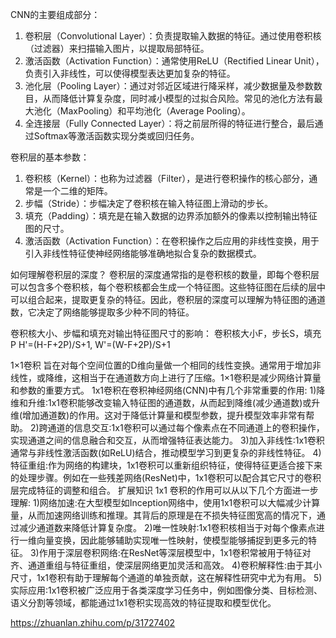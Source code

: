 CNN的主要组成部分：
1. 卷积层（Convolutional Layer）：负责提取输入数据的特征。通过使用卷积核（过滤器）来扫描输入图片，以提取局部特征。
2. 激活函数（Activation Function）：通常使用ReLU（Rectified Linear Unit），负责引入非线性，可以使得模型表达更加复杂的特征。
3. 池化层（Pooling Layer）：通过对邻近区域进行降采样，减少数据量及参数数目，从而降低计算复杂度，同时减小模型的过拟合风险。常见的池化方法有最大池化（MaxPooling）和平均池化（Average Pooling）。
4. 全连接层（Fully Connected Layer）：将之前层所得的特征进行整合，最后通过Softmax等激活函数实现分类或回归任务。

卷积层的基本参数：
1. 卷积核（Kernel）：也称为过滤器（Filter），是进行卷积操作的核心部分，通常是一个二维的矩阵。
2. 步幅（Stride）：步幅决定了卷积核在输入特征图上滑动的步长。
3. 填充（Padding）：填充是在输入数据的边界添加额外的像素以控制输出特征图的尺寸。
4. 激活函数（Activation Function）：在卷积操作之后应用的非线性变换，用于引入非线性特征使神经网络能够准确地拟合复杂的数据模式。

如何理解卷积层的深度？
卷积层的深度通常指的是卷积核的数量，即每个卷积层可以包含多个卷积核，每个卷积核都会生成一个特征图。这些特征图在后续的层中可以组合起来，提取更复杂的特征。因此，卷积层的深度可以理解为特征图的通道数，它决定了网络能够提取多少种不同的特征。

卷积核大小、步幅和填充对输出特征图尺寸的影响：
卷积核大小F，步长S，填充P
H'=(H-F+2P)/S+1, W'=(W-F+2P)/S+1

1×1卷积 旨在对每个空间位置的D维向量做一个相同的线性变换。通常用于增加非线性，或降维，这相当于在通道数方向上进行了压缩。1×1卷积是减少网络计算量和参数的重要方式。
1x1卷积在卷积神经网络(CNN)中有几个非常重要的作用:
1)降维和升维:1x1卷积能够改变输入特征图的通道数，从而起到降维(减少通道数)或升维(增加通道数)的作用。这对于降低计算量和模型参数，提升模型效率非常有帮助。
2)跨通道的信息交互:1x1卷积可以通过每个像素点在不同通道上的卷积操作，实现通道之间的信息融合和交互，从而增强特征表达能力。
3)加入非线性:1x1卷积通常与非线性激活函数(如ReLU)结合，推动模型学习到更复杂的非线性特征。
4)特征重组:作为网络的构建块，1x1卷积可以重新组织特征，使得特征更适合接下来的处理步骤。例如在一些残差网络(ResNet)中，1x1卷积可以配合其它尺寸的卷积层完成特征的调整和组合。
扩展知识
1x1 卷积的作用可以从以下几个方面进一步理解:
1)网络加速:在大型模型如Inception网络中，使用1x1卷积可以大幅减少计算量，从而加速网络训练和推理。其背后的原理是在不损失特征图宽高的情况下，通过减少通道数来降低计算复杂度。
2)唯一性映射:1x1卷积核相当于对每个像素点进行一维向量变换，因此能够辅助实现唯一性映射，使模型能够捕捉到更多元的特征。
3)作用于深层卷积网络:在ResNet等深层模型中，1x1卷积常被用于特征对齐、通道重组与特征重组，使深层网络更加灵活和高效。
4)卷积解释性:由于其小尺寸，1x1卷积有助于理解每个通道的单独贡献，这在解释性研究中尤为有用。
5)实际应用:1x1卷积被广泛应用于各类深度学习任务中，例如图像分类、目标检测、语义分割等领域，都能通过1x1卷积实现高效的特征提取和模型优化。


https://zhuanlan.zhihu.com/p/31727402